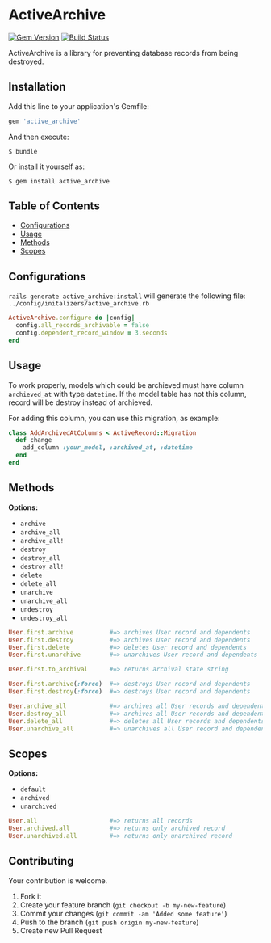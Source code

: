 # ActiveArchive

[![Gem Version](https://badge.fury.io/rb/active_archive.svg)](http://badge.fury.io/rb/active_archive)
[![Build Status](https://travis-ci.org/drexed/active_archive.svg?branch=master)](https://travis-ci.org/drexed/active_archive)

ActiveArchive is a library for preventing database records from being destroyed.

## Installation

Add this line to your application's Gemfile:

```ruby
gem 'active_archive'
```

And then execute:

    $ bundle

Or install it yourself as:

    $ gem install active_archive

## Table of Contents

* [Configurations](#configurations)
* [Usage](#usage)
* [Methods](#methods)
* [Scopes](#scopes)

## Configurations

`rails generate active_archive:install` will generate the following file:
`../config/initalizers/active_archive.rb`

```ruby
ActiveArchive.configure do |config|
  config.all_records_archivable = false
  config.dependent_record_window = 3.seconds
end
```

## Usage
To work properly, models which could be archieved must have column `archieved_at` with type `datetime`. If the model table has not this column, record will be destroy instead of archieved.

For adding this column, you can use this migration, as example:

```ruby
class AddArchivedAtColumns < ActiveRecord::Migration
  def change
    add_column :your_model, :archived_at, :datetime
  end
end
```

## Methods

**Options:**
 * `archive`
 * `archive_all`
 * `archive_all!`
 * `destroy`
 * `destroy_all`
 * `destroy_all!`
 * `delete`
 * `delete_all`
 * `unarchive`
 * `unarchive_all`
 * `undestroy`
 * `undestroy_all`

```ruby
User.first.archive          #=> archives User record and dependents
User.first.destroy          #=> archives User record and dependents
User.first.delete           #=> deletes User record and dependents
User.first.unarchive        #=> unarchives User record and dependents

User.first.to_archival      #=> returns archival state string

User.first.archive(:force)  #=> destroys User record and dependents
User.first.destroy(:force)  #=> destroys User record and dependents

User.archive_all            #=> archives all User records and dependents
User.destroy_all            #=> archives all User records and dependents
User.delete_all             #=> deletes all User records and dependents
User.unarchive_all          #=> unarchives all User record and dependents
```

## Scopes

**Options:**
 * `default`
 * `archived`
 * `unarchived`

```ruby
User.all                    #=> returns all records
User.archived.all           #=> returns only archived record
User.unarchived.all         #=> returns only unarchived record
```

## Contributing

Your contribution is welcome.

1. Fork it
2. Create your feature branch (`git checkout -b my-new-feature`)
3. Commit your changes (`git commit -am 'Added some feature'`)
4. Push to the branch (`git push origin my-new-feature`)
5. Create new Pull Request
